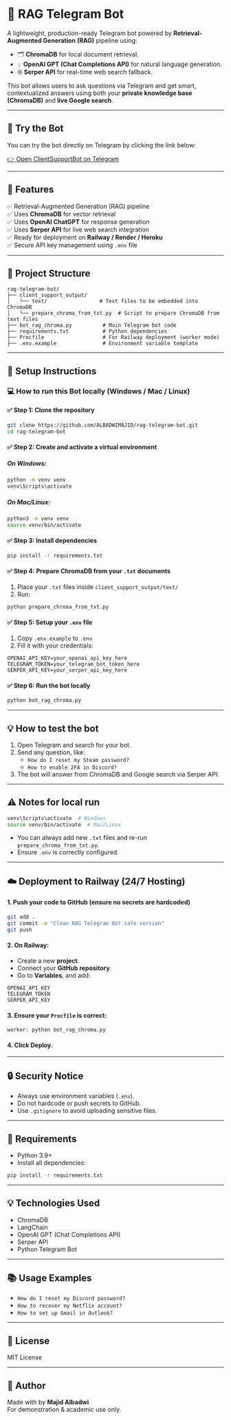 
# 🤖 RAG Telegram Bot

A lightweight, production-ready Telegram bot powered by **Retrieval-Augmented Generation (RAG)** pipeline using:
- 🗂 **ChromaDB** for local document retrieval.
- 💡 **OpenAI GPT (Chat Completions API)** for natural language generation.
- 🌐 **Serper API** for real-time web search fallback.

This bot allows users to ask questions via Telegram and get smart, contextualized answers using both your **private knowledge base (ChromaDB)** and **live Google search**.

---

## 💬 Try the Bot

You can try the bot directly on Telegram by clicking the link below:

[👉 Open ClientSupportBot on Telegram](https://t.me/Client_Supportt_Bot)

---

## 🚀 Features

✅ Retrieval-Augmented Generation (RAG) pipeline  
✅ Uses **ChromaDB** for vector retrieval  
✅ Uses **OpenAI ChatGPT** for response generation  
✅ Uses **Serper API** for live web search integration  
✅ Ready for deployment on **Railway / Render / Heroku**  
✅ Secure API key management using `.env` file  

---

## 📁 Project Structure

```
rag-telegram-bot/
├── client_support_output/
│   └── text/                 # Text files to be embedded into ChromaDB
│   └── prepare_chroma_from_txt.py  # Script to prepare ChromaDB from text files
├── bot_rag_chroma.py          # Main Telegram bot code
├── requirements.txt           # Python dependencies
├── Procfile                   # For Railway deployment (worker mode)
├── .env.example               # Environment variable template
```

---

## 🔧 Setup Instructions

### 💻 How to run this Bot locally (Windows / Mac / Linux)

#### ✅ Step 1: Clone the repository
```bash
git clone https://github.com/ALBADWIMAJID/rag-telegram-bot.git
cd rag-telegram-bot
```

#### ✅ Step 2: Create and activate a virtual environment
##### On Windows:
```bash
python -m venv venv
venv\Scripts\activate
```
##### On Mac/Linux:
```bash
python3 -m venv venv
source venv/bin/activate
```

#### ✅ Step 3: Install dependencies
```bash
pip install -r requirements.txt
```

#### ✅ Step 4: Prepare ChromaDB from your `.txt` documents
1. Place your `.txt` files inside `client_support_output/text/`
2. Run:
```bash
python prepare_chroma_from_txt.py
```

#### ✅ Step 5: Setup your `.env` file
1. Copy `.env.example` to `.env`
2. Fill it with your credentials:
```
OPENAI_API_KEY=your_openai_api_key_here
TELEGRAM_TOKEN=your_telegram_bot_token_here
SERPER_API_KEY=your_serper_api_key_here
```

#### ✅ Step 6: Run the bot locally
```bash
python bot_rag_chroma.py
```

---

## 💡 How to test the bot

1. Open Telegram and search for your bot.
2. Send any question, like:
    - `How do I reset my Steam password?`
    - `How to enable 2FA in Discord?`
3. The bot will answer from ChromaDB and Google search via Serper API.

---

## ⚠ Notes for local run
```bash
venv\Scripts\activate  # Windows
source venv/bin/activate  # Mac/Linux
```
- You can always add new `.txt` files and re-run `prepare_chroma_from_txt.py`.
- Ensure `.env` is correctly configured.

---

## ☁️ Deployment to Railway (24/7 Hosting)

#### 1. Push your code to GitHub (ensure **no secrets** are hardcoded)
```bash
git add .
git commit -m "Clean RAG Telegram Bot safe version"
git push
```

#### 2. On Railway:
- Create a new **project**.
- Connect your **GitHub repository**.
- Go to **Variables**, and add:
```
OPENAI_API_KEY
TELEGRAM_TOKEN
SERPER_API_KEY
```

#### 3. Ensure your `Procfile` is correct:
```
worker: python bot_rag_chroma.py
```

#### 4. Click **Deploy**.

---

## 🔒 Security Notice
- Always use environment variables (`.env`).
- Do not hardcode or push secrets to GitHub.
- Use `.gitignore` to avoid uploading sensitive files.

---

## 👷 Requirements
- Python 3.9+
- Install all dependencies:
```bash
pip install -r requirements.txt
```

---

## 💡 Technologies Used
- ChromaDB
- LangChain
- OpenAI GPT (Chat Completions API)
- Serper API
- Python Telegram Bot

---

## 📚 Usage Examples
- `How do I reset my Discord password?`
- `How to recover my Netflix account?`
- `How to set up Gmail in Outlook?`

---

## 📄 License
MIT License

---

## 👤 Author
Made with  by **Majid Albadwi**  
For demonstration & academic use only.
